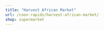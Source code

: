 ```yaml
---
title: "Harvest African Market"
url: /coon-rapids/harvest-african-market/
shop: supermarket
---
```

